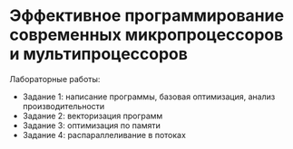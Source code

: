 # Эффективное программирование современных микропроцессоров и мультипроцессоров

Лабораторные работы:
- Задание 1: написание программы, базовая оптимизация, анализ производительности
- Задание 2: векторизация программ
- Задание 3: оптимизация по памяти
- Задание 4: распараллеливание в потоках